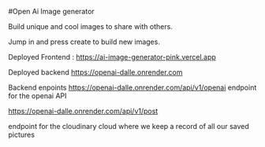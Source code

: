 #Open Ai Image generator


Build unique and cool images to share with others.

Jump in and press create to build new images.






Deployed Frontend : https://ai-image-generator-pink.vercel.app





Deployed backend https://openai-dalle.onrender.com

Backend enpoints
https://openai-dalle.onrender.com/api/v1/openai endpoint for the openai API   



https://openai-dalle.onrender.com/api/v1/post  


endpoint for the cloudinary cloud where we keep a record of all our saved pictures
